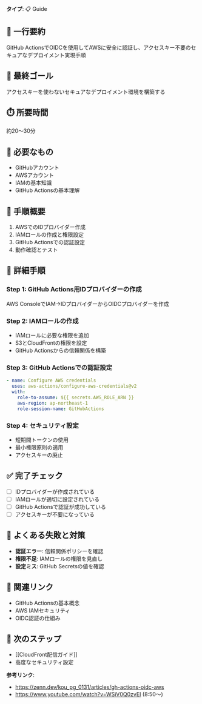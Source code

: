 **タイプ**: 📋 Guide

## 📝 一行要約
GitHub ActionsでOIDCを使用してAWSに安全に認証し、アクセスキー不要のセキュアなデプロイメント実現手順

## 🎯 最終ゴール
アクセスキーを使わないセキュアなデプロイメント環境を構築する

## ⏱️ 所要時間
約20〜30分

## 🧰 必要なもの
- GitHubアカウント
- AWSアカウント
- IAMの基本知識
- GitHub Actionsの基本理解

## 📝 手順概要
1. AWSでのIDプロバイダー作成
2. IAMロールの作成と権限設定
3. GitHub Actionsでの認証設定
4. 動作確認とテスト

## 🔧 詳細手順

### Step 1: GitHub Actions用IDプロバイダーの作成
AWS ConsoleでIAM→IDプロバイダーからOIDCプロバイダーを作成

### Step 2: IAMロールの作成
- IAMロールに必要な権限を追加
- S3とCloudFrontの権限を設定
- GitHub Actionsからの信頼関係を構築

### Step 3: GitHub Actionsでの認証設定
```yaml
- name: Configure AWS credentials
  uses: aws-actions/configure-aws-credentials@v2
  with:
    role-to-assume: ${{ secrets.AWS_ROLE_ARN }}
    aws-region: ap-northeast-1
    role-session-name: GitHubActions
```

### Step 4: セキュリティ設定
- 短期間トークンの使用
- 最小権限原則の適用
- アクセスキーの廃止

## ✅ 完了チェック
- [ ] IDプロバイダーが作成されている
- [ ] IAMロールが適切に設定されている
- [ ] GitHub Actionsで認証が成功している
- [ ] アクセスキーが不要になっている

## 🚨 よくある失敗と対策
- **認証エラー**: 信頼関係ポリシーを確認
- **権限不足**: IAMロールの権限を見直し
- **設定ミス**: GitHub Secretsの値を確認

## 🔄 関連リンク
- GitHub Actionsの基本概念
- AWS IAMセキュリティ
- OIDC認証の仕組み

## 🚀 次のステップ
- [[CloudFront配信ガイド]]
- 高度なセキュリティ設定

**参考リンク**:
- https://zenn.dev/kou_pg_0131/articles/gh-actions-oidc-aws
- https://www.youtube.com/watch?v=WSiV0Q0zvEI (8:50〜)